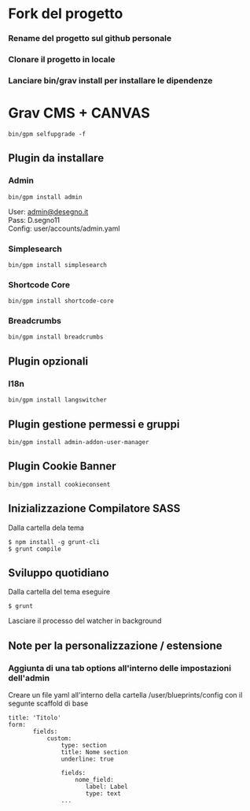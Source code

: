# Fork del progetto
### Rename del progetto sul github personale
### Clonare il progetto in locale
### Lanciare bin/grav install per installare le dipendenze




# Grav CMS + CANVAS
```
bin/gpm selfupgrade -f 
```

## Plugin da installare
### Admin
```
bin/gpm install admin  
```
User: admin@desegno.it  
Pass: D.segno11  
Config: user/accounts/admin.yaml  

### Simplesearch  
```
bin/gpm install simplesearch  
```

### Shortcode Core  
```
bin/gpm install shortcode-core  
```

### Breadcrumbs  
```
bin/gpm install breadcrumbs  
```

## Plugin opzionali
### I18n  
```
bin/gpm install langswitcher  
```
  
## Plugin gestione permessi e gruppi
```
bin/gpm install admin-addon-user-manager
```

## Plugin Cookie Banner
```
bin/gpm install cookieconsent
```



## Inizializzazione Compilatore SASS
Dalla cartella dela tema

```
$ npm install -g grunt-cli
$ grunt compile
```

## Sviluppo quotidiano

Dalla cartella del tema eseguire 
```
$ grunt
```  
Lasciare il processo del watcher in background

## Note per la personalizzazione / estensione
### Aggiunta di una tab options all'interno delle impostazioni dell'admin
Creare un file yaml all'interno della cartella /user/blueprints/config con il segunte scaffold di base
```
title: 'Titolo'
form:
       fields:
           custom:
               type: section
               title: Nome section
               underline: true

               fields:
                   nome_field:
                      label: Label
                      type: text
               ...

```
